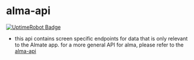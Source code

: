 # alma-api
<a href="https://stats.uptimerobot.com/0HCIzTy1EG/">
  <img src="https://img.shields.io/uptimerobot/status/m797562430-1dd4c1addad4402b1e688c4d" alt="UptimeRobot Badge">
</a>

- this api contains screen specific endpoints for data that is only relevant to the Almate app. for a more general API for alma, please refer to the [alma-api](https://github.com/alma-api)

